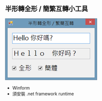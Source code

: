 ## 半形轉全形 / 簡繁互轉小工具

![example.png](https://github.com/rockonyu/StringToWide/blob/master/StringToWide/image/example.png)

  * Winform
  * 須安裝 .net framework runtime
